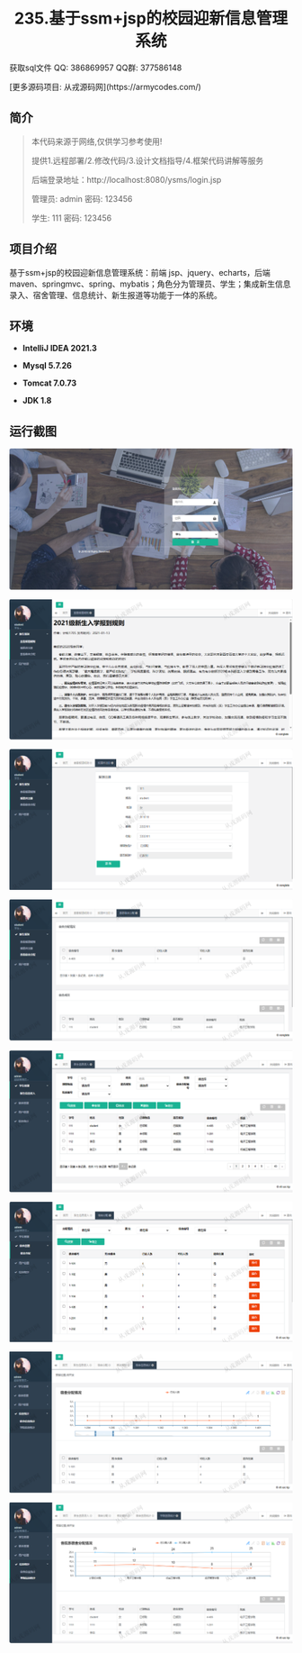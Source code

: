 <p><h1 align="center">235.基于ssm+jsp的校园迎新信息管理系统</h1></p>

<p> 获取sql文件 QQ: 386869957 QQ群: 377586148 </p>
<p> [更多源码项目: 从戎源码网](https://armycodes.com/) </p>

## 简介

> 本代码来源于网络,仅供学习参考使用!
>
> 提供1.远程部署/2.修改代码/3.设计文档指导/4.框架代码讲解等服务
>
> 后端登录地址：http://localhost:8080/ysms/login.jsp
>
> 管理员: admin   密码: 123456
>
> 学生: 111   密码: 123456
>

## 项目介绍
基于ssm+jsp的校园迎新信息管理系统：前端 jsp、jquery、echarts，后端 maven、springmvc、spring、mybatis；角色分为管理员、学生；集成新生信息录入、宿舍管理、信息统计、新生报道等功能于一体的系统。

## 环境

- <b>IntelliJ IDEA 2021.3</b>

- <b>Mysql 5.7.26</b>

- <b>Tomcat 7.0.73</b>

- <b>JDK 1.8</b>

## 运行截图
![](screenshot/1.png)

![](screenshot/2.png)

![](screenshot/3.png)

![](screenshot/4.png)

![](screenshot/5.png)

![](screenshot/6.png)

![](screenshot/7.png)

![](screenshot/8.png)